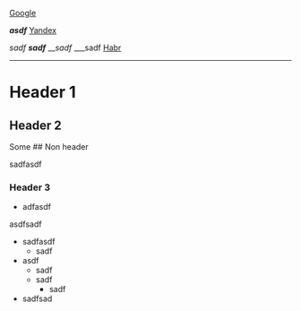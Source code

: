 
[Google](http://google.com)

___***asdf***___
[Yandex](http://yandex.ru)


*sadf*
___sadf___
___sadf_
___sadf
[Habr](http://habr.ru)

---

# Header 1
## Header 2

Some ## Non header

sadfasdf
### Header 3

- adfasdf

asdfsadf


- sadfasdf
  - sadf
- asdf
  - sadf
  - sadf
    - sadf
- sadfsad